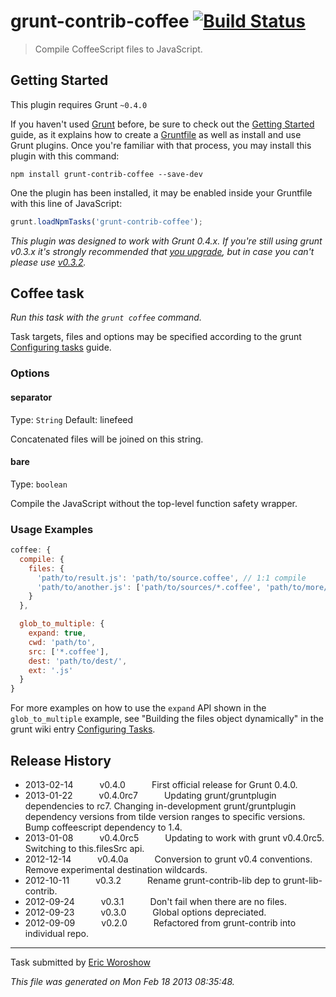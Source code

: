 # grunt-contrib-coffee [![Build Status](https://secure.travis-ci.org/gruntjs/grunt-contrib-coffee.png?branch=master)](http://travis-ci.org/gruntjs/grunt-contrib-coffee)

> Compile CoffeeScript files to JavaScript.



## Getting Started
This plugin requires Grunt `~0.4.0`

If you haven't used [Grunt](http://gruntjs.com/) before, be sure to check out the [Getting Started](http://gruntjs.com/getting-started) guide, as it explains how to create a [Gruntfile](http://gruntjs.com/sample-gruntfile) as well as install and use Grunt plugins. Once you're familiar with that process, you may install this plugin with this command:

```shell
npm install grunt-contrib-coffee --save-dev
```

One the plugin has been installed, it may be enabled inside your Gruntfile with this line of JavaScript:

```js
grunt.loadNpmTasks('grunt-contrib-coffee');
```

*This plugin was designed to work with Grunt 0.4.x. If you're still using grunt v0.3.x it's strongly recommended that [you upgrade](http://gruntjs.com/upgrading-from-0.3-to-0.4), but in case you can't please use [v0.3.2](https://github.com/gruntjs/grunt-contrib-coffee/tree/grunt-0.3-stable).*


## Coffee task
_Run this task with the `grunt coffee` command._

Task targets, files and options may be specified according to the grunt [Configuring tasks](http://gruntjs.com/configuring-tasks) guide.
### Options

#### separator
Type: `String`
Default: linefeed

Concatenated files will be joined on this string.

#### bare
Type: `boolean`

Compile the JavaScript without the top-level function safety wrapper.
### Usage Examples

```js
coffee: {
  compile: {
    files: {
      'path/to/result.js': 'path/to/source.coffee', // 1:1 compile
      'path/to/another.js': ['path/to/sources/*.coffee', 'path/to/more/*.coffee'] // compile and concat into single file
    }
  },

  glob_to_multiple: {
    expand: true,
    cwd: 'path/to',
    src: ['*.coffee'],
    dest: 'path/to/dest/',
    ext: '.js'
  }
}
```

For more examples on how to use the `expand` API shown in the `glob_to_multiple` example, see "Building the files object dynamically" in the grunt wiki entry [Configuring Tasks](http://gruntjs.com/configuring-tasks).

## Release History

 * 2013-02-14   v0.4.0   First official release for Grunt 0.4.0.
 * 2013-01-22   v0.4.0rc7   Updating grunt/gruntplugin dependencies to rc7. Changing in-development grunt/gruntplugin dependency versions from tilde version ranges to specific versions. Bump coffeescript dependency to 1.4.
 * 2013-01-08   v0.4.0rc5   Updating to work with grunt v0.4.0rc5. Switching to this.filesSrc api.
 * 2012-12-14   v0.4.0a   Conversion to grunt v0.4 conventions. Remove experimental destination wildcards.
 * 2012-10-11   v0.3.2   Rename grunt-contrib-lib dep to grunt-lib-contrib.
 * 2012-09-24   v0.3.1   Don't fail when there are no files.
 * 2012-09-23   v0.3.0   Global options depreciated.
 * 2012-09-09   v0.2.0   Refactored from grunt-contrib into individual repo.

---

Task submitted by [Eric Woroshow](http://ericw.ca/)

*This file was generated on Mon Feb 18 2013 08:35:48.*
